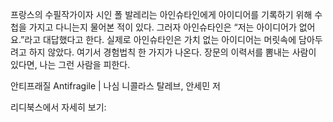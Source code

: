 프랑스의 수필작가이자 시인 폴 발레리는 아인슈타인에게 아이디어를 기록하기 위해 수첩을 가지고 다니는지 물어본 적이 있다. 그러자 아인슈타인은 “저는 아이디어가 없어요.”라고 대답했다고 한다. 실제로 아인슈타인은 가치 없는 아이디어는 머릿속에 담아두려고 하지 않았다. 여기서 경험법칙 한 가지가 나온다. 장문의 이력서를 뽐내는 사람이 있다면, 나는 그런 사람을 피한다.

안티프래질 Antifragile | 나심 니콜라스 탈레브, 안세민 저

리디북스에서 자세히 보기: